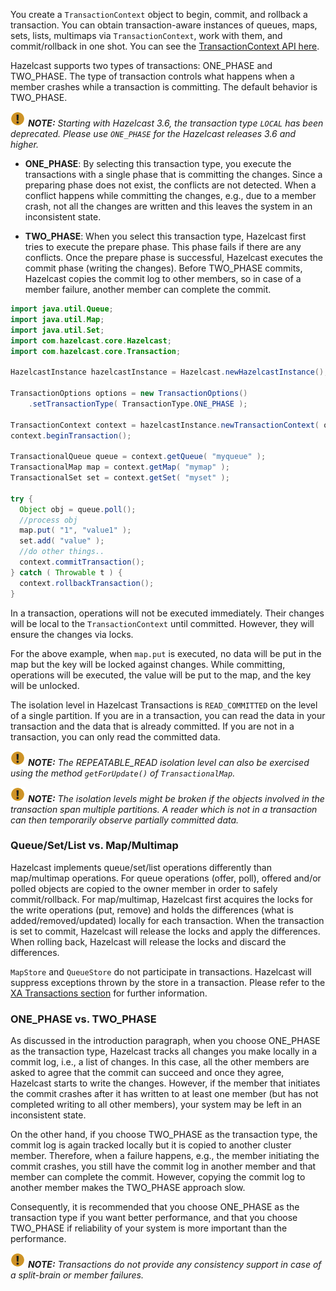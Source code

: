 
You create a `TransactionContext` object to begin, commit, and rollback a transaction. You can obtain transaction-aware instances of queues, maps, sets, lists, multimaps via `TransactionContext`, work with them, and commit/rollback in one shot. You can see the [TransactionContext API here](http://docs.hazelcast.org/docs/latest/javadoc/com/hazelcast/transaction/TransactionContext.html).

Hazelcast supports two types of transactions: ONE_PHASE and TWO_PHASE. The type of transaction controls what happens when a member crashes while a transaction is committing. The default behavior is TWO_PHASE.

![image](../images/NoteSmall.jpg) ***NOTE:*** *Starting with Hazelcast 3.6, the transaction type `LOCAL` has been deprecated. Please use `ONE_PHASE` for the Hazelcast releases 3.6 and higher.*

- **ONE_PHASE**: By selecting this transaction type, you execute the transactions with a single phase that is committing the changes. Since a preparing phase does not exist, the conflicts are not detected. When a conflict happens while committing the changes, e.g., due to a member crash, not all the changes are written and this leaves the system in an inconsistent state.

- **TWO_PHASE**: When you select this transaction type, Hazelcast first tries to execute the prepare phase. This phase fails if there are any conflicts. Once the prepare phase is successful, Hazelcast executes the commit phase (writing the changes). Before TWO_PHASE commits, Hazelcast copies the commit log to other members, so in case of a member failure, another member can complete the commit.

```java
import java.util.Queue;
import java.util.Map;
import java.util.Set;
import com.hazelcast.core.Hazelcast;
import com.hazelcast.core.Transaction;

HazelcastInstance hazelcastInstance = Hazelcast.newHazelcastInstance();

TransactionOptions options = new TransactionOptions()
    .setTransactionType( TransactionType.ONE_PHASE );
    
TransactionContext context = hazelcastInstance.newTransactionContext( options );
context.beginTransaction();

TransactionalQueue queue = context.getQueue( "myqueue" );
TransactionalMap map = context.getMap( "mymap" );
TransactionalSet set = context.getSet( "myset" );

try {
  Object obj = queue.poll();
  //process obj
  map.put( "1", "value1" );
  set.add( "value" );
  //do other things..
  context.commitTransaction();
} catch ( Throwable t ) {
  context.rollbackTransaction();
}
```

In a transaction, operations will not be executed immediately. Their changes will be local to the `TransactionContext` until committed. However, they will ensure the changes via locks. 

For the above example, when `map.put` is executed, no data will be put in the map but the key will be locked against changes. While committing, operations will be executed, the value will be put to the map, and the key will be unlocked.

The isolation level in Hazelcast Transactions is `READ_COMMITTED` on the level of a single partition. If you are in a transaction, you can read the data in your transaction and the data that is already committed. If you are not in a transaction, you can only read the committed data.

![image](../images/NoteSmall.jpg) ***NOTE:*** *The REPEATABLE_READ isolation level can also be exercised using the method `getForUpdate()` of `TransactionalMap`.*

![image](../images/NoteSmall.jpg) ***NOTE:*** *The isolation levels might be broken if the objects involved in the transaction span multiple partitions. A reader which is not in a transaction can then temporarily observe partially committed data.*

### Queue/Set/List vs. Map/Multimap

Hazelcast implements queue/set/list operations differently than map/multimap operations. For queue operations (offer, poll), offered and/or polled objects are copied to the owner member in order to safely commit/rollback. For map/multimap, Hazelcast first acquires the locks for the write operations (put, remove) and holds the differences (what is added/removed/updated) locally for each transaction. When the transaction is set to commit, Hazelcast will release the locks and apply the differences. When rolling back, Hazelcast will release the locks and discard the differences.

`MapStore` and `QueueStore` do not participate in transactions. Hazelcast will suppress exceptions thrown by the store in a transaction. Please refer to the [XA Transactions section](01_Providing_XA_Transactions.md) for further information.

### ONE_PHASE vs. TWO_PHASE

As discussed in the introduction paragraph, when you choose ONE_PHASE as the transaction type, Hazelcast tracks all changes you make locally in a commit log, i.e., a list of changes. In this case, all the other members are asked to agree that the commit can succeed and once they agree, Hazelcast starts to write the changes. 
However, if the member that initiates the commit crashes after it has written to at least one member (but has not completed writing to all other members), your system may be left in an inconsistent state.

On the other hand, if you choose TWO_PHASE as the transaction type, the commit log is again tracked locally but it is copied to another cluster member. Therefore, when a failure happens, e.g., the member initiating the commit crashes, you still have the commit log in another member and that member can complete the commit. However, copying the commit log to another member makes the TWO_PHASE approach slow.

Consequently, it is recommended that you choose ONE_PHASE as the transaction type if you want better performance, and that you choose TWO_PHASE if reliability of your system is more important than the performance. 

![image](../images/NoteSmall.jpg) ***NOTE:*** *Transactions do not provide any consistency support in case of a split-brain or member failures.*
